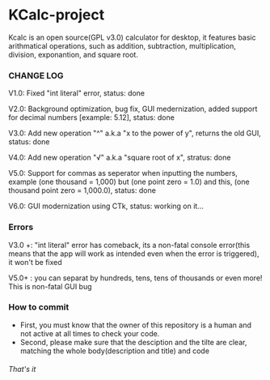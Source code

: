 # KCalc-project
Kcalc is an open source(GPL v3.0) calculator for desktop, it features basic arithmatical operations, such as addition, subtraction, multiplication, division, exponantion, and square root.

### CHANGE LOG

V1.0: Fixed "int literal" error, status: done

V2.0: Background optimization, bug fix, GUI medernization, added support for decimal numbers [example: 5.12], status: done

V3.0: Add new operation "^" a.k.a "x to the power of y", returns the old GUI, status: done

V4.0: Add new operation "√" a.k.a "square root of x", stratus: done

V5.0: Support for commas as seperator when inputting the numbers, example (one thousand = 1,000) but (one point zero = 1.0) and this, (one thousand point zero = 1,000.0), status: done

V6.0: GUI modernization using CTk, status: working on it...

### Errors

V3.0 +: "int literal" error has comeback, its a non-fatal console error(this means that the app will work as intended even when the error is triggered), it won't be fixed

V5.0+ : you can separat by hundreds, tens, tens of thousands or even more! This is non-fatal GUI bug 

### How to commit
  - First, you must know that the owner of this repository is a human and not active at all times to check your code.
  - Second, please make sure that the desciption and the tilte are clear, matching the whole body(description and title) and code

###### That's it
